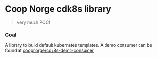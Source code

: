 # Coop Norge cdk8s library

> very much POC!



### Goal

A library to build default kubernetes templates. A demo consumer can be found at [coopnorge/cdk8s-demo-consumer](https://github.com/coopnorge/ck8s-demo-consumer)
